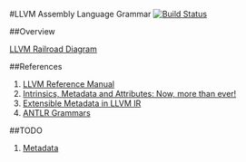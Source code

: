 #LLVM Assembly Language Grammar [![Build Status](https://travis-ci.org/snefru/io.alef.llvm.svg?branch=master)](https://travis-ci.org/snefru/io.alef.llvm)

##Overview

[LLVM Railroad Diagram](http://snefru.github.io/io.alef.llvm/syntax-diagrams.xhtml)

##References

1.  [LLVM Reference Manual](http://llvm.org/docs/LangRef.html)
2.  [Intrinsics, Metadata and Attributes: Now, more than ever!](http://llvm.org/devmtg/2014-10/Slides/Finkel-IntrinsicsMetadataAttributes.pdf)
3.  [Extensible Metadata in LLVM IR](http://blog.llvm.org/2010/04/extensible-metadata-in-llvm-ir.html)
4.  [ANTLR Grammars](https://github.com/antlr/grammars-v4)


##TODO

1. [Metadata](http://llvm.org/docs/LangRef.html#metadata)